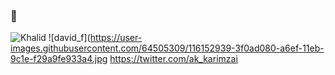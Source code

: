### 👋

![Khalid](https://user-images.githubusercontent.com/64505309/113609060-fa41cb80-9653-11eb-8588-a4c6eb36c015.jpg)
![david_f](https://user-images.githubusercontent.com/64505309/116152939-3f0ad080-a6ef-11eb-9c1e-f29a9fe933a4.jpg
https://twitter.com/ak_karimzai

<!--

Here are some ideas to get you started:

- 🔭 I’m currently working on ...
- 🌱 I’m currently learning ...
- 👯 I’m looking to collaborate on ...
- 🤔 I’m looking for help with ...
- 💬 Ask me about ...
- 📫 How to reach me: ...
- 😄 Pronouns: ...
- ⚡ Fun fact: ...
-->
